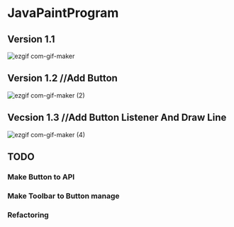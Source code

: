 # JavaPaintProgram
## Version 1.1
![ezgif com-gif-maker](https://user-images.githubusercontent.com/26569299/117534357-00004780-b02c-11eb-8666-19c05fd06189.gif)
## Version 1.2 //Add Button
![ezgif com-gif-maker (2)](https://user-images.githubusercontent.com/26569299/117835350-e15fb200-b2b2-11eb-8ff2-5f22773f9bdb.gif)
## Vecsion 1.3 //Add Button Listener And Draw Line
![ezgif com-gif-maker (4)](https://user-images.githubusercontent.com/26569299/118398244-bc908380-b692-11eb-8197-e3a3b0f65dd8.gif)


## TODO  
### Make Button to API
### Make Toolbar to Button manage
### Refactoring
